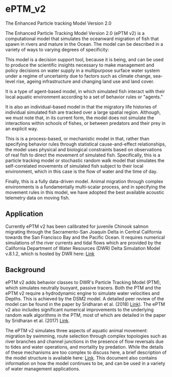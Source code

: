 # ePTM_v2
The Enhanced Particle tracking Model Version 2.0 

The Enhanced Particle Tracking Model Version 2.0 (ePTM v2) is a computational model that simulates the oceanward migration of fish that spawn in rivers and mature in the Ocean. The model can be described in a variety of ways to varying degrees of specificity:

This model is a decision support tool, because it is being, and can be used to produce the scientific insights necessary to make management and policy decisions on water supply in a multipurpose surface water system under a regime of uncertainty due to factors such as climate change, sea-level rise, ageing infrastructure and changing land use and land cover.

It is a type of agent-based model, in which simulated fish interact with their local aquatic environment according to a set of behavior rules or "agents." 

It is also an individual-based model in that the migratory life histories of individual simulated fish are tracked over a large spatial region. Although, we must note that, in its current form, the model does not simulate the interactions within schools of fishes, or between predators and their prey in an explicit way.

This is is a process-based, or mechanistic model in that, rather than specifying behavior rules through statistical cause-and-effect relationships, the model uses physical and biological constraints based on observations of real fish to direct the movement of simulated fish. Specifically, this is a particle tracking model or stochastic random walk model that simulates the self-correlated movements of simulated fish subject to their local environment, which in this case is the flow of water and the time of day. 

Finally, this is a fully data-driven model. Animal migration through complex environments is a fundamentally multi-scalar process, and in specifying the movement rules in this model, we have adopted the best available acoustic telemetry data on moving fish.

## Application
Currently ePTM v2 has been calibrated for juvenile Chinook salmon migrating through the Sacramento-San Joaquin Delta in Central California towards the San Francisco Bay and the Pacific Ocean. It requires numerical simulations of the river currents and tidal flows which are provided by the California Department of Water Resources (DWR) Delta Simulation Model v.8.1.2, which is hosted by DWR here: [Link](https://github.com/CADWRDeltaModeling/dsm2)

## Background
ePTM v2 adds behavior classes to DWR's Particle Tracking Model (PTM), which simulates neutrally buoyant, passive tracers. Both the PTM and the ePTM v2 require a hydrodynamic engine to simulate water velocities and Depths. This is achieved by the DSM2 model. A detailed peer review of the model can be found in the paper by Sridharan et al. (2018) [Link](https://escholarship.org/uc/item/0vm955tw)). The ePTM v2 also includes significant numerical improvements to the underlying random walk algorithms in the PTM, most of which are detailed in the paper by Sridharan et al. (2017) [Link](https://ascelibrary.org/doi/full/10.1061/(ASCE)HY.1943-7900.0001399?casa_token=yMf5O160xyoAAAAA:v891cN9CzxrTTSQBoi3FTBvZsfMKstbIU1Et8QPf5Dh6dHIJsE-wh8eotqCa2S-8X-MV4hgnXA).

The ePTM v2 simulates three aspects of aquatic animal movement: migration by swimming, route selection through complex topologies such as river branches and channel junctions in the presence of flow reversals due to tides and water operations, and mortality by predation. While the details of these mechanisms are too complex to discuss here, a brief description of the model structure is available here: [Link](https://oceanview.pfeg.noaa.gov/wrlcm/documents/documentation/ePTM_Study_Plan_FINAL_02_12_2021_v2.pdf). This document also contains information on how the model continues to be, and can be used in a variety of water management applications. 
